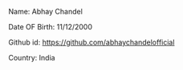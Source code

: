 Name: Abhay Chandel

Date OF Birth: 11/12/2000

Github id: https://github.com/abhaychandelofficial

Country: India
